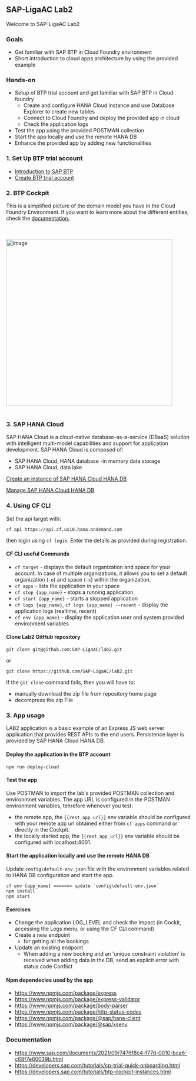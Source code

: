 
## SAP-LigaAC Lab2

Welcome to SAP-LigaAC Lab2
### Goals
- Get familiar with SAP BTP in Cloud Foundry environment
- Short introduction to cloud apps architecture by using the provided example

### Hands-on
- Setup of BTP trial account and get familiar with SAP BTP in Cloud foundry
  - Create and configure HANA Cloud instance and use Database Explorer to create new tables
  - Connect to Cloud Foundry and deploy the provided app in cloud
  - Check the application logs
- Test the app using the provided POSTMAN collection
- Start the app locally and use the remote HANA DB
- Enhance the provided app by adding new functionalities

### 1. Set Up BTP trial account
- [Introduction to SAP BTP](https://developers.sap.com/tutorials/cp-explore-cloud-platform.html "SAP BTP concepts")
- [Create BTP trial account](https://developers.sap.com/tutorials/hcp-create-trial-account.html "BTP trial")

### 2. BTP Cockpit
This is a simplified picture of the domain model you have in the Cloud Foundry Environment. If you want to learn more about the different entities, check the [documentation.](https://help.sap.com/viewer/65de2977205c403bbc107264b8eccf4b/Cloud/en-US/8ed4a705efa0431b910056c0acdbf377.html)

<br><br>
<img width="451" alt="image" src="https://github.com/SAP-archive/cf-sample-app-nodejs/raw/master/img/domain_model.png?raw=true">
<br><br>

### 3. SAP HANA Cloud

SAP HANA Cloud is a cloud-native database-as-a-service (DBaaS) solution with intelligent multi-model capabilities and support for application development.
SAP HANA Cloud is composed of:
- SAP HANA Cloud, HANA database -in memory data storage
- SAP HANA Cloud, data lake

[Create an instance of SAP HANA Cloud HANA DB](https://developers.sap.com/tutorials/hana-cloud-deploying.html "Create HANA Cloud DB instance")

[Manage SAP HANA Cloud HANA DB](https://developers.sap.com/tutorials/hana-cloud-mission-trial-3.html "Manage HANA Cloud HANA DB")


### 4. Using CF CLI
Set the api target with:
```
cf api https://api.cf.us10.hana.ondemand.com
```
then login using `cf login`. Enter the details as provided during registration.

#### CF CLI useful Commands

 - `cf target` - displays the default organization and space for your account. In case of multiple organizations, it allows you to set a default organization (`-o`) and space (`-s`) within the organization.
 - `cf apps` - lists the application in your space
 - `cf stop {app_name}` - stops a running application
 - `cf start {app_name}` - starts a stopped application
 - `cf logs {app_name}`, `cf logs {app_name} --recent` - display the application logs (realtime, recent)
 - `cf env {app_name}` - display the application user and system provided environment variables

#### Clone Lab2 GitHub repository

```
git clone git@github.com:SAP-LigaAC/lab2.git
```
or

```
git clone https://github.com/SAP-LigaAC/lab2.git
```

If the `git clone` command fails, then you will have to:
  - manually download the zip file from repository home page
  - decompress the zip File


### 3. App usage
LAB2 application is a basic example of an Express JS web server application that provides REST APIs to the end users.
Persistence layer is provided by SAP HANA Cloud HANA DB.

#### Deploy the application in the BTP account

```
npm run deploy-cloud

```
#### Test the app

Use POSTMAN to import the lab's provided POSTMAN collection and environmnet variables.
The app URL is configured in the POSTMAN environment variables, tehrefore whenever you test:
 - the remote app, the `{{rest_app_url}}` env variable should be configured with your remote app url obtained either from `cf apps` command or directly in the Cockpit.
 - the locally started app, the `{{rest_app_url}}` env variable should be configured with localhost:4001.

#### Start the application locally and use the remote HANA DB
Update `config\default-env.json` file with the environment variables related to HANA DB configuration and start the app.

```
cf env {app_name} ======> update `config\default-env.json`
npm install
npm start

```
#### Exercises

- Change the application LOG_LEVEL and check the impact (in Cockit, accessing the Logs menu, or using the CF CLI command)
- Create a new endpoint
  - for getting all the bookings
- Update an existing endpoint
  - When adding a new booking and an 'unique constraint violation' is received when adding data in the DB, send an explicit error with status code Conflict
#### Npm dependecies used by the app

- https://www.npmjs.com/package/express
- https://www.npmjs.com/package/express-validator
- https://www.npmjs.com/package/body-parser
- https://www.npmjs.com/package/http-status-codes
- https://www.npmjs.com/package/@sap/hana-client
- https://www.npmjs.com/package/@sap/xsenv

### Documentation

- https://www.sap.com/documents/2021/09/7476f8c4-f77d-0010-bca6-c68f7e60039b.html
- https://developers.sap.com/tutorials/cp-trial-quick-onboarding.html
- https://developers.sap.com/tutorials/btp-cockpit-instances.html

